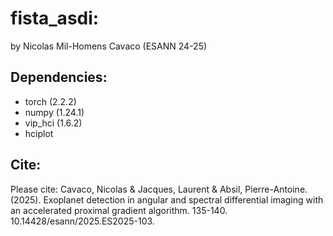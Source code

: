 # fista_asdi: 
by Nicolas Mil-Homens Cavaco (ESANN 24-25)

## Dependencies: 
- torch (2.2.2)
- numpy (1.24.1)
- vip_hci (1.6.2)
- hciplot

## Cite: 
Please cite: Cavaco, Nicolas & Jacques, Laurent & Absil, Pierre-Antoine. (2025). Exoplanet detection in angular and spectral differential imaging with an accelerated proximal gradient algorithm. 135-140. 10.14428/esann/2025.ES2025-103. 
